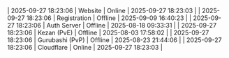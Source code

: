 | 2025-09-27 18:23:06 | Website | Online | 2025-09-27 18:23:03 |
| 2025-09-27 18:23:06 | Registration | Offline | 2025-09-09 16:40:23 |
| 2025-09-27 18:23:06 | Auth Server | Offline | 2025-08-18 09:33:31 |
| 2025-09-27 18:23:06 | Kezan (PvE) | Offline | 2025-08-03 17:58:02 |
| 2025-09-27 18:23:06 | Gurubashi (PvP) | Offline | 2025-08-23 21:44:06 |
| 2025-09-27 18:23:06 | Cloudflare | Online | 2025-09-27 18:23:03 |
